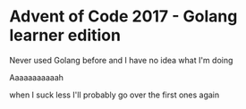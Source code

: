 # Advent of Code 2017 - Golang learner edition

Never used Golang before and I have no idea what I'm doing

Aaaaaaaaaaah

when I suck less I'll probably go over the first ones again